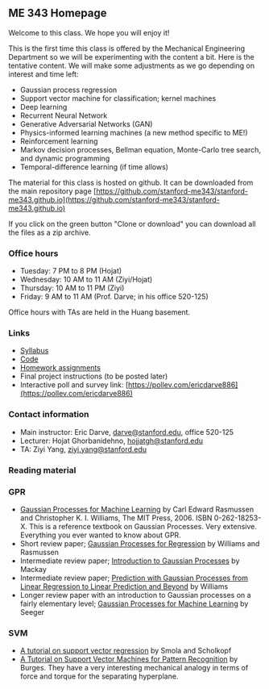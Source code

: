 ## ME 343 Homepage

Welcome to this class. We hope you will enjoy it!

This is the first time this class is offered by the Mechanical Engineering Department so we will be experimenting with the content a bit. Here is the tentative content. We will make some adjustments as we go depending on interest and time left:

- Gaussian process regression
- Support vector machine for classification; kernel machines
- Deep learning
- Recurrent Neural Network
- Generative Adversarial Networks (GAN)
- Physics-informed learning machines (a new method specific to ME!)
- Reinforcement learning
- Markov decision processes, Bellman equation, Monte-Carlo tree search, and dynamic programming
- Temporal-difference learning (if time allows)

The material for this class is hosted on github. It can be downloaded from the main repository page
 [https://github.com/stanford-me343/stanford-me343.github.io](https://github.com/stanford-me343/stanford-me343.github.io)

 If you click on the green button "Clone or download" you can download all the files as a zip archive.

### Office hours

- Tuesday: 7 PM to 8 PM (Hojat)
- Wednesday: 10 AM to 11 AM (Ziyi/Hojat)
- Thursday: 10 AM to 11 PM (Ziyi)
- Friday: 9 AM to 11 AM (Prof. Darve; in his office 520-125)

Office hours with TAs are held in the Huang basement.

### Links

- [Syllabus](syllabus.md)
- [Code](code.md)
- [Homework assignments](hwk.md)
- Final project instructions (to be posted later)
- Interactive poll and survey link:
[https://pollev.com/ericdarve886](https://pollev.com/ericdarve886)

### Contact information

- Main instructor: Eric Darve, [darve@stanford.edu](mailto:darve@stanford.edu), office 520-125
- Lecturer: Hojat Ghorbanidehno, [hojjatgh@stanford.edu](mailto:hojjatgh@stanford.edu)
- TA: Ziyi Yang, [ziyi.yang@stanford.edu](mailto:ziyi.yang@stanford.edu)

### Reading material

### GPR

- [Gaussian Processes for Machine Learning](http://www.gaussianprocess.org/gpml/) by Carl Edward Rasmussen and Christopher K. I. Williams, The MIT Press, 2006. ISBN 0-262-18253-X. This is a reference textbook on Gaussian Processes. Very extensive. Everything you ever wanted to know about GPR.
- Short review paper; [Gaussian Processes for Regression](http://papers.nips.cc/paper/1048-gaussian-processes-for-regression.pdf) by Williams and Rasmussen
- Intermediate review paper; [Introduction to Gaussian Processes](https://www.ics.uci.edu/~welling/teaching/KernelsICS273B/gpB.pdf) by Mackay
- Intermediate review paper; [Prediction with Gaussian Processes from Linear Regression to Linear Prediction and Beyond](http://citeseerx.ist.psu.edu/viewdoc/download?doi=10.1.1.84.1226&rep=rep1&type=pdf) by Williams
- Longer review paper with an introduction to Gaussian processes on a fairly elementary level; [Gaussian Processes for Machine Learning](https://infoscience.epfl.ch/record/161301/files/bayesgp-tut.pdf) by Seeger

### SVM

- [A tutorial on support vector regression](https://link.springer.com/article/10.1023/B:STCO.0000035301.49549.88) by Smola and Scholkopf
- [A Tutorial on Support Vector Machines for Pattern
Recognition](https://link.springer.com/article/10.1023/A:1009715923555) by Burges. They have a very interesting mechanical analogy in terms of force and torque for the separating hyperplane.
